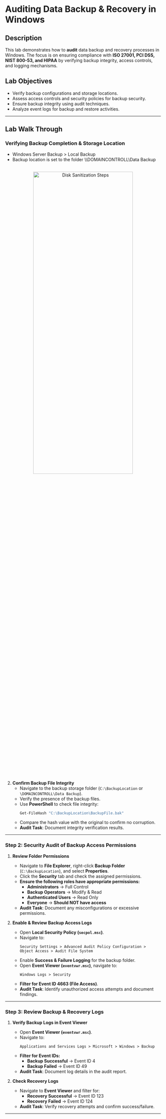# Auditing Data Backup & Recovery in Windows

## Description
This lab demonstrates how to **audit** data backup and recovery processes in Windows. The focus is on ensuring compliance with **ISO 27001, PCI DSS, NIST 800-53, and HIPAA** by verifying backup integrity, access controls, and logging mechanisms.

## Lab Objectives
- Verify backup configurations and storage locations.
- Assess access controls and security policies for backup security.
- Ensure backup integrity using audit techniques.
- Analyze event logs for backup and restore activities.

---

## Lab Walk Through

### Verifying Backup Completion & Storage Location
   - Windows Server Backup > Local Backup
   - Backup location is set to the folder \\\DOMAINCONTROLL\Data Backup
<p align="center">
<br/>
<img src="https://i.imgur.com/Kfaz66R.png" height="50%" width="80%" alt="Disk Sanitization Steps"/>
<br />

2. **Confirm Backup File Integrity**
   - Navigate to the backup storage folder (`C:\BackupLocation` or `\DOMAINCONTROLL\Data Backup`).
   - Verify the presence of the backup files.
   - Use **PowerShell** to check file integrity:
     ```powershell
     Get-FileHash "C:\BackupLocation\BackupFile.bak"
     ```
   - Compare the hash value with the original to confirm no corruption.
   - **Audit Task**: Document integrity verification results.

---

### Step 2: Security Audit of Backup Access Permissions
1. **Review Folder Permissions**
   - Navigate to **File Explorer**, right-click **Backup Folder** (`C:\BackupLocation`), and select **Properties**.
   - Click the **Security** tab and check the assigned permissions.
   - **Ensure the following roles have appropriate permissions:**
     - **Administrators** → Full Control
     - **Backup Operators** → Modify & Read
     - **Authenticated Users** → Read Only
     - **Everyone** → **Should NOT have access**
   - **Audit Task**: Document any misconfigurations or excessive permissions.

2. **Enable & Review Backup Access Logs**
   - Open **Local Security Policy (`secpol.msc`)**.
   - Navigate to:
     ```
     Security Settings > Advanced Audit Policy Configuration > Object Access > Audit File System
     ```
   - Enable **Success & Failure Logging** for the backup folder.
   - Open **Event Viewer (`eventvwr.msc`)**, navigate to:
     ```
     Windows Logs > Security
     ```
   - **Filter for Event ID 4663 (File Access)**.
   - **Audit Task**: Identify unauthorized access attempts and document findings.

---

### Step 3: Review Backup & Recovery Logs
1. **Verify Backup Logs in Event Viewer**
   - Open **Event Viewer (`eventvwr.msc`)**.
   - Navigate to:
     ```
     Applications and Services Logs > Microsoft > Windows > Backup
     ```
   - **Filter for Event IDs:**
     - **Backup Successful** → Event ID 4
     - **Backup Failed** → Event ID 49
   - **Audit Task**: Document log details in the audit report.

2. **Check Recovery Logs**
   - Navigate to **Event Viewer** and filter for:
     - **Recovery Successful** → Event ID 123
     - **Recovery Failed** → Event ID 124
   - **Audit Task**: Verify recovery attempts and confirm success/failure.

---
